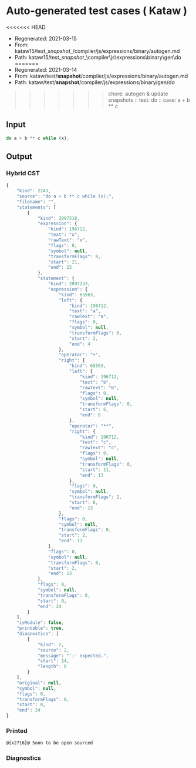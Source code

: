 # Auto-generated test cases ( Kataw )
<<<<<<< HEAD
- Regenerated: 2021-03-15
- From: kataw15/test\__snapshot__/compiler/js/expressions/binary/autogen.md
- Path: kataw15/test\__snapshot__\compiler\js\expressions\binary\gen\do
=======
- Regenerated: 2021-03-14
- From: kataw/test/__snapshot__/compiler/js/expressions/binary/autogen.md
- Path: kataw/test/__snapshot__/compiler/js/expressions/binary/gen/do
>>>>>>> chore: autogen & update snapshots
> :: test: do
> :: case: a + b ** c
## Input

`````js
do a + b ** c while (x);
`````

## Output

### Hybrid CST

```javascript
{
    "kind": 2243,
    "source": "do a + b ** c while (x);",
    "filename": "",
    "statements": [
        {
            "kind": 2097218,
            "expression": {
                "kind": 196712,
                "text": "x",
                "rawText": "x",
                "flags": 0,
                "symbol": null,
                "transformFlags": 0,
                "start": 21,
                "end": 22
            },
            "statement": {
                "kind": 2097233,
                "expression": {
                    "kind": 65563,
                    "left": {
                        "kind": 196712,
                        "text": "a",
                        "rawText": "a",
                        "flags": 0,
                        "symbol": null,
                        "transformFlags": 0,
                        "start": 2,
                        "end": 4
                    },
                    "operator": "+",
                    "right": {
                        "kind": 65563,
                        "left": {
                            "kind": 196712,
                            "text": "b",
                            "rawText": "b",
                            "flags": 0,
                            "symbol": null,
                            "transformFlags": 0,
                            "start": 6,
                            "end": 8
                        },
                        "operator": "**",
                        "right": {
                            "kind": 196712,
                            "text": "c",
                            "rawText": "c",
                            "flags": 0,
                            "symbol": null,
                            "transformFlags": 0,
                            "start": 11,
                            "end": 13
                        },
                        "flags": 0,
                        "symbol": null,
                        "transformFlags": 2,
                        "start": 8,
                        "end": 13
                    },
                    "flags": 0,
                    "symbol": null,
                    "transformFlags": 0,
                    "start": 2,
                    "end": 13
                },
                "flags": 0,
                "symbol": null,
                "transformFlags": 0,
                "start": 2,
                "end": 13
            },
            "flags": 0,
            "symbol": null,
            "transformFlags": 0,
            "start": 0,
            "end": 24
        }
    ],
    "isModule": false,
    "printable": true,
    "diagnostics": [
        {
            "kind": 2,
            "source": 2,
            "message": "';' expected.",
            "start": 14,
            "length": 0
        }
    ],
    "original": null,
    "symbol": null,
    "flags": 0,
    "transformFlags": 0,
    "start": 0,
    "end": 24
}
```

### Printed

```javascript
@{x2716}@ Soon to be open sourced
```

### Diagnostics

```javascript

```

